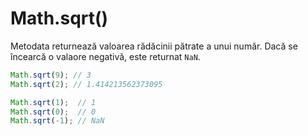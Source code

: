 # Math.sqrt()

Metodata returnează valoarea rădăcinii pătrate a unui număr.
Dacă se încearcă o valaore negativă, este returnat `NaN`.

```js
Math.sqrt(9); // 3
Math.sqrt(2); // 1.414213562373095

Math.sqrt(1);  // 1
Math.sqrt(0);  // 0
Math.sqrt(-1); // NaN
```
